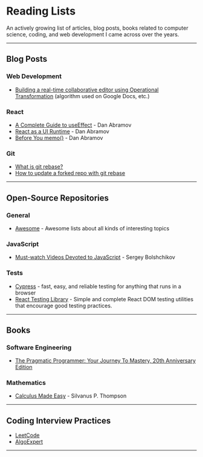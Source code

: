 # Reading Lists

An actively growing list of articles, blog posts, books related to computer science, coding, and web development I came across over the years.

---

## Blog Posts

### Web Development

- [Building a real-time collaborative editor using Operational Transformation](https://link.medium.com/Cx8SZnK2Peb) (algorithm used on Google Docs, etc.)

### React

- [A Complete Guide to useEffect](https://overreacted.io/a-complete-guide-to-useeffect/) - Dan Abramov
- [React as a UI Runtime](https://overreacted.io/react-as-a-ui-runtime/) - Dan Abramov
- [Before You memo()](https://overreacted.io/before-you-memo/) - Dan Abramov

### Git

- [What is git rebase?](https://www.atlassian.com/git/tutorials/rewriting-history/git-rebase)
- [How to update a forked repo with git rebase](https://medium.com/@topspinj/how-to-git-rebase-into-a-forked-repo-c9f05e821c8a)

---

## Open-Source Repositories

### General

- [Awesome](https://github.com/sindresorhus/awesome) - Awesome lists about all kinds of interesting topics

### JavaScript

- [Must-watch Videos Devoted to JavaScript](https://github.com/bolshchikov/js-must-watch) - Sergey Bolshchikov

### Tests

- [Cypress](https://github.com/cypress-io/cypress) - fast, easy, and reliable testing for anything that runs in a browser
- [React Testing Library](https://github.com/testing-library/react-testing-library) - Simple and complete React DOM testing utilities that encourage good testing practices.

---
## Books

### Software Engineering

- [The Pragmatic Programmer: Your Journey To Mastery, 20th Anniversary Edition](https://www.amazon.com/Pragmatic-Programmer-journey-mastery-Anniversary/dp/0135957052)

### Mathematics

- [Calculus Made Easy](https://calculusmadeeasy.org) -  Silvanus P. Thompson

---

## Coding Interview Practices

- [LeetCode](https://leetcode.com/)
- [AlgoExpert](https://www.algoexpert.io)

---

